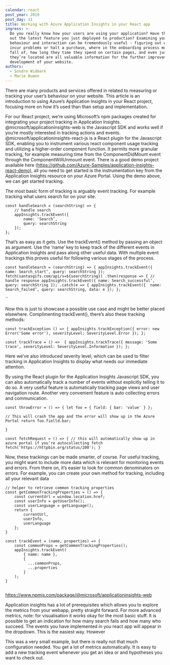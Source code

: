 ```yaml
---
calendar: react
post_year: 2019
post_day: 11
title: Working with Azure Application Insights in your React app
ingress: >-
  Do you really know how your users are using your application? Have they tried
  out the latest feature you just deployed to production? Examining your user’s
  behaviour and interaction can be tremendously useful - figuring out where they
  incur problems or halt a purchase, where in the onboarding process most people
  fall of, how long they time they spend on certain pages, and even just where
  they’re located are all valuable information for the further improvement and
  development of your website. 
authors:
  - Sondre Widmark
  - Marie Buøen
---
```

There are many products and services offered in related to measuring or tracking your user’s behaviour on your website. This article is an introduction to using Azure’s Application Insights in your React project, focusing more on how it’s used than than setup and implementation.

For our React project, we’re using Microsoft’s npm packages created for integrating your project tracking in Application Insights. @microsoft/applicationinsights-web is the Javascript SDK and works well if you’re mostly interested in tracking actions and events. @microsoft/applicationinsights-react-js is a React plugin for the Javascript SDK, enabling you to instrument various react component usage tracking and utilizing a higher-order component function. It permits more granular tracking, for example measuring time from the ComponentDidMount event through the ComponentWillUnmount event. There is a good demo project available here (https://github.com/Azure-Samples/application-insights-react-demo), all you need to get started is the instrumentation key from the Application Insights resource on your Azure Portal. Using the demo above, we can get started tracking.

The most basic form of tracking is arguably event tracking. For example tracking what users search for on your site.

```
const handleSearch = (searchString) => {
    // handle search
    appInsights.trackEvent({
        name: 'Search’,
        query: searchString
    });
};
```

That’s as easy as it gets. Use the trackEvent() method by passing an object as argument. Use the ‘name’ key to keep track of the different events in Application Insights and pass along other useful data. With multiple event trackings this proves useful for following various stages of the process.

`const handleSearch = (searchString) => {
    appInsights.trackEvent({
        name: Search_start’,
        query: searchString
    });
    fetch(santasgifs.com/api/s=${searchString})
        .then(response => {
            // handle response
            appInsights.trackEvent({
                name: Search_successful’,
                query: searchString
            });
        .catch(e => {
            appInsights.trackEvent({ 
                name: Search_failed’,
                query: searchString,
                data: e
        });
};`

``

Now this is just to showcase a possible use case and might be better placed  elsewhere. Complimenting trackEvent(), there’s also these tracking methods:

`const trackException () => {
        appInsights.trackException({ error: new Error('Some error'), severityLevel: SeverityLevel.Error });
};`

`const trackTrace = () =>  {
    appInsights.trackTrace({ message: 'Some trace', severityLevel: SeverityLevel.Information });
};`

Here we’ve also introduced severity level, which can be used to filter tracking in Application Insights to display what needs our immediate attention.

By using the React plugin for the Application Insights Javascript SDK, you can also automatically track a number of events without explicitly telling it to do so. A very useful feature is automatically tracking page views and user navigation route. Another very convenient feature is auto collecting errors and communication.

`const throwError = () => {
    let foo = {
        field: { bar: 'value' }
    };`

`// This will crash the app and the error will show up in the Azure Portal
return foo.fielld.bar;`

`}`

`const fetchRequest = () => {
    // this will automatically show up in azure portal if you’re autocollecting fetch 
        fetch('https://httpbin.org/status/200');
}`

Now, these trackings can be made smarter, of course. For useful tracking, you might want to include more data which is relevant for monitoring events and errors. From there on, it’s easier to look for common denominators on errors. For example, you can create your own method for tracking, including all your relevant data

```
// helper to retrieve common tracking properties
const getCommonTrackingProperties = () => {
    const currentUrl = window.location.href;
    const userInfo = getUserInfo();
    const userLanguage = getLanguage();
    return {
        currentUrl,
        userInfo,
        userLanguage
    };
}
```

```
const trackEvent = (name, properties) => {
    const commonProps = getCommonTrackingProperties();
    appInsights.trackEvent(
        { name: name },
        {
          ...commonProps,
          ...properties
        }
    );
}
​
```

https://www.npmjs.com/package/@microsoft/applicationinsights-web

Application insights has a lot of prerequisites which allows you to explore the metrics from your webapp, pretty straight forward. For more advanced metrics, note: for visualisation it works okay for the most basic stuff. It is possible to get an indication for how many search fails and how many who succeed. The events you have implemented in you react app will appear in the dropdown. This is the easiest way. However 

This was a very small example, but there is really not that much configuration needed. You get a lot of metrics automatically. It is easy to add a new tracking event whenever you get an idea or and hypotheses you want to check out.
